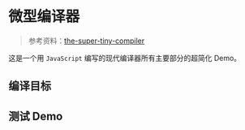 # 微型编译器

> 参考资料：[the-super-tiny-compiler](https://github.com/jamiebuilds/the-super-tiny-compiler)

这是一个用 `JavaScript` 编写的现代编译器所有主要部分的超简化 Demo。

## 编译目标

## 测试 Demo

<script setup>
import TinyCompiler from '@demo/tiny-compiler/index.vue'
</script>

<TinyCompiler />

